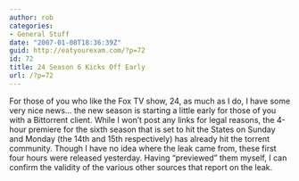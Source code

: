 ```yaml
---
author: rob
categories:
- General Stuff
date: "2007-01-08T18:36:39Z"
guid: http://eatyourexam.com/?p=72
id: 72
title: 24 Season 6 Kicks Off Early
url: /?p=72
---
```

For those of you who like the Fox TV show, 24, as much as I do, I have some very nice news… the new season is starting a little early for those of you with a Bittorrent client. While I won’t post any links for legal reasons, the 4-hour premiere for the sixth season that is set to hit the States on Sunday and Monday (the 14th and 15th respectively) has already hit the torrent community. Though I have no idea where the leak came from, these first four hours were released yesterday. Having “previewed” them myself, I can confirm the validity of the various other sources that report on the leak.